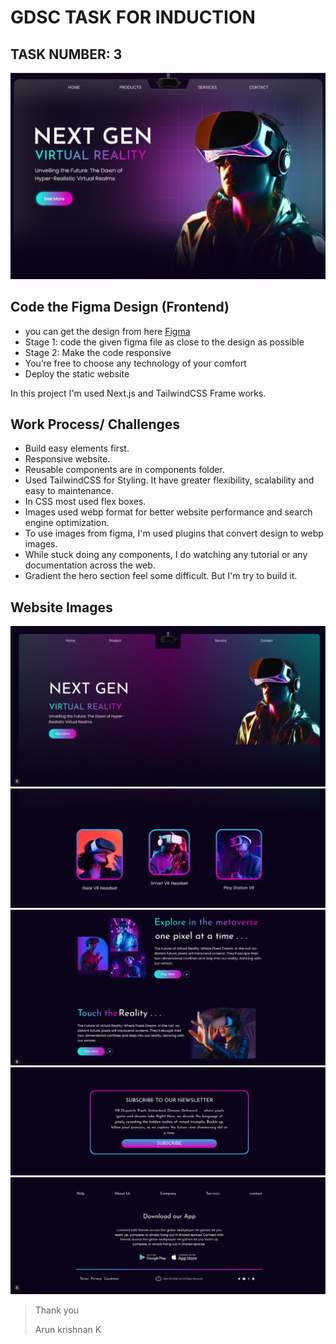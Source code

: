 # GDSC TASK FOR INDUCTION

## TASK NUMBER: 3

![website](/public/website.png)

## Code the Figma Design (Frontend)

- you can get the design from here
  [Figma](https://www.figma.com/design/RaO9dGn1oa3EI5nxqlIrTS/INDUCTION-GDSC-2024?node-id=2402-552&m=dev&t=oISYAcexyOKI6YHB-1)
- Stage 1: code the given figma file as close to the design as possible
- Stage 2: Make the code responsive
- You’re free to choose any technology of your comfort
- Deploy the static website

In this project I'm used Next.js and TailwindCSS Frame works.

## Work Process/ Challenges

- Build easy elements first.
- Responsive website.
- Reusable components are in components folder.
- Used TailwindCSS for Styling. It have greater flexibility, scalability and easy to maintenance.
- In CSS most used flex boxes.
- Images used webp format for better website performance and search engine optimization.
- To use images from figma, I'm used plugins that convert design to webp images.
- While stuck doing any components, I do watching any tutorial or any documentation across the web.
- Gradient the hero section feel some difficult. But I'm try to build it.

## Website Images

![website section one](/public/web-one.png)
![website section two](/public/web-two.png)
![website section three](/public/web-three.png)
![website section four](/public/web-four.png)
![website section five](/public/web-five.png)

>
> Thank you 
> 
> Arun krishnan K
>